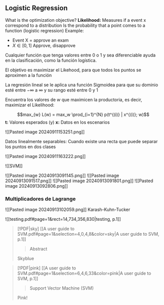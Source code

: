 ## Logistic Regression
What is the optimization objective?
**Likelihood:** Measures if a event x correspond to a distribution
Is the probability that a point comes to a function (logistic regression)
Example:
+ Event X = approve an exam
+ $X \in [0,1]$ Approve, disapprove

Cualquier función que tenga valores entre 0 o 1 y sea diferenciable ayuda en la clasificación, como la función logística.

El objetivo es maximizar el Likehood, para que todos los puntos se aproximen a la función

La regresión lineal se le aplica una función Sigmoidea para que su dominio esté entre $-\infty$  a $\infty$ y su rango esté entre 0 y 1

Encuentra los valores de $w$ que maximicen la productoria, es decir, maximizar el Likelihood:

$$max_{w} L(w) = max_w \prod_{i=1}^{N} p(t^{(i)} | x^{(i)}; w)$$
**t:** Valores esperados (y)
**x:** Datos en los escenarios

![[Pasted image 20240911153251.png]]

Datos linealmente separables: Cuando existe una recta que puede separar los puntos en dos clases

![[Pasted image 20240911163222.png]]

![[SVM]]

![[Pasted image 20240913091145.png]]
![[Pasted image 20240913091517.png]]
![[Pasted image 20240913091801.png]]
![[Pasted image 20240913092806.png]]
### Multiplicadores de Lagrange
![[Pasted image 20240913102059.png]]
Karash-Kuhn-Tucker

![[testing.pdf#page=1&rect=14,734,356,830|testing, p.1]]
> [!PDF|sky] [[A user guide to SVM.pdf#page=1&selection=4,0,4,8&color=sky|A user guide to SVM, p.1]]
> > Abstract
> 
> Skyblue

> [!PDF|pink] [[A user guide to SVM.pdf#page=1&selection=6,4,6,33&color=pink|A user guide to SVM, p.1]]
> > Support Vector Machine (SVM) 
> 
> Pink!

